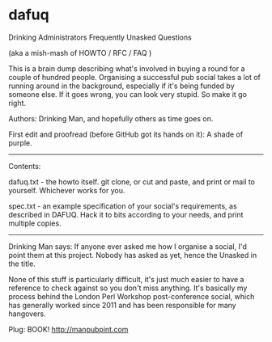 dafuq
=====

Drinking Administrators Frequently Unasked Questions

(aka a mish-mash of HOWTO / RFC / FAQ )

This is a brain dump describing what's involved in buying a round for a couple of hundred people. Organising a successful pub social takes a lot of running around in the background, especially if it's being funded by someone else. If it goes wrong, you can look very stupid. So make it go right.


Authors: Drinking Man, and hopefully others as time goes on.


First edit and proofread (before GitHub got its hands on it): A shade of purple.

-------

Contents:

dafuq.txt - the howto itself. git clone, or cut and paste, and print or mail to yourself. Whichever works for you.

spec.txt - an example specification of your social's requirements, as described in DAFUQ. Hack it to bits according to your needs, and print multiple copies.

-------

Drinking Man says: If anyone ever asked me how I organise a social, I'd point them at this project. Nobody has asked as yet, hence the Unasked in the title.

None of this stuff is particularly difficult, it's just much easier to have a reference to check against so you don't miss anything. It's basically my process behind the London Perl Workshop post-conference social, which has generally worked since 2011 and has been responsible for many hangovers.

Plug: BOOK! http://manpubpint.com

